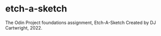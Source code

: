 # etch-a-sketch

The Odin Project foundations assignment, Etch-A-Sketch
Created by DJ Cartwright, 2022.
